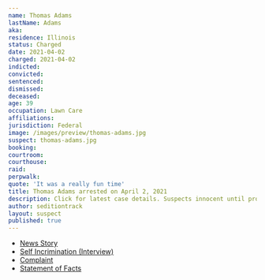 ```yaml
---
name: Thomas Adams
lastName: Adams
aka:
residence: Illinois
status: Charged
date: 2021-04-02
charged: 2021-04-02
indicted:
convicted:
sentenced:
dismissed:
deceased:
age: 39
occupation: Lawn Care
affiliations:
jurisdiction: Federal
image: /images/preview/thomas-adams.jpg
suspect: thomas-adams.jpg
booking:
courtroom:
courthouse:
raid:
perpwalk:
quote: 'It was a really fun time'
title: Thomas Adams arrested on April 2, 2021
description: Click for latest case details. Suspects innocent until proven guilty.
author: seditiontrack
layout: suspect
published: true
---
```


- [News Story](https://www.chicagotribune.com/news/criminal-justice/ct-thomas-adams-springfield-capitol-attack-charges-20210414-55cygahhs5dk7btt2qhhmtig4q-story.html)
- [Self Incrimination (Interview)](https://www.insider.com/men-who-broke-into-the-capitol-describe-a-carnival-atmosphere-2021-1)
- [Complaint](https://www.justice.gov/usao-dc/case-multi-defendant/file/1389216/download)
- [Statement of Facts](https://www.justice.gov/usao-dc/case-multi-defendant/file/1389221/download)

